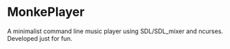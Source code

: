 # MonkePlayer
A minimalist command line music player using SDL/SDL_mixer and ncurses. Developed just for fun.
